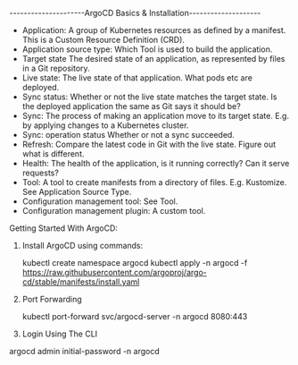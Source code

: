 ---------------------ArgoCD Basics & Installation--------------------





* Application: A group of Kubernetes resources as defined by a manifest. This is a Custom Resource Definition (CRD).
* Application source type: Which Tool is used to build the application.
* Target state The desired state of an application, as represented by files in a Git repository.
* Live state: The live state of that application. What pods etc are deployed.
* Sync status: Whether or not the live state matches the target state. Is the deployed application the same as Git says it should be?
* Sync: The process of making an application move to its target state. E.g. by applying changes to a Kubernetes cluster.
* Sync: operation status Whether or not a sync succeeded.
* Refresh: Compare the latest code in Git with the live state. Figure out what is different.
* Health: The health of the application, is it running correctly? Can it serve requests?
* Tool: A tool to create manifests from a directory of files. E.g. Kustomize. See Application Source Type.
* Configuration management tool: See Tool.
* Configuration management plugin: A custom tool.


Getting Started With ArgoCD:
1. Install ArgoCD using commands:
   
   kubectl create namespace argocd
   kubectl apply -n argocd -f https://raw.githubusercontent.com/argoproj/argo-cd/stable/manifests/install.yaml


2. Port Forwarding
 
   kubectl port-forward svc/argocd-server -n argocd 8080:443



3. Login Using The CLI

  argocd admin initial-password -n argocd



